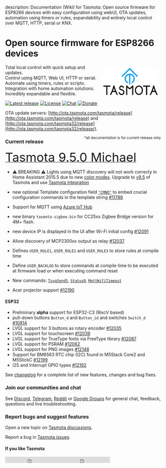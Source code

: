 description: Documentation (Wiki) for Tasmota: Open source firmware for ESP8266 devices with easy configuration using webUI, OTA updates, automation using timers or rules, expandability and entirely local control over MQTT, HTTP, serial or KNX.

# Open source firmware for ESP8266 devices

<img style="margin: 10px 10px; float:right; width:35%" src="_media/frontlogo.svg" alt="Tasmota Logo"></img>
Total local control with quick setup and updates.    
Control using MQTT, Web UI, HTTP or serial.    
Automate using timers, rules or scripts.    
Integration with home automation solutions.    
Incredibly expandable and flexible.     

[![Latest release](https://img.shields.io/github/downloads/arendst/Tasmota/total.svg?style=flat-square&color=green)](http://ota.tasmota.com/tasmota/release)
[![License](https://img.shields.io/github/license/arendst/Tasmota.svg?style=flat-square)](https://github.com/arendst/Tasmota/blob/development/LICENSE.txt)
[![Chat](https://img.shields.io/discord/479389167382691863.svg?style=flat-square&color=blueviolet)](https://discord.gg/Ks2Kzd4)
[![Donate](https://img.shields.io/badge/donate-PayPal-blue.svg?style=flat-square)](https://paypal.me/tasmota)


OTA update servers: [http://ota.tasmota.com/tasmota/release](http://ota.tasmota.com/tasmota/release) and [http://ota.tasmota.com/tasmota32/release](http://ota.tasmota.com/tasmota32/release/).

<small><span style="float:right">\*all documentation is for current release only</small></span>
### Current release 
<a href="http://ota.tasmota.com/tasmota/release-9.5.0/"><span style="font-size:40px;">Tasmota 9.5.0 Michael</span></a><br>

- :warning: BREAKING :warning: Lights using MQTT discovery will not work correcty in Home Assistant 2015.5 due to new [color modes](https://www.home-assistant.io/blog/2021/05/05/release-20215/#color-modes). Upgrade to [v9.5](http://ota.tasmota.com/release/tasmota/) of Tasmota and use [Tasmota integration](https://www.home-assistant.io/integrations/tasmota)

- new optional Template configuration field [`"CMND"`](Templates.md#cmnd) to embed crucial configuration commands in the template string [#11788](https://github.com/arendst/Tasmota/discussions/11788)
- Support for MQTT using [Azure IoT Hub](Azure-IoT-Hub.md)
- new binary `tasmota-zigbee.bin` for CC25xx Zigbee Bridge version for 4M+ flash.
- new device IP is displayed in the UI after Wi-Fi initial config [#12091](https://github.com/arendst/Tasmota/discussions/12091)
- Allow discovery of MCP2300xx output as relay [#12037](https://github.com/arendst/Tasmota/discussions/12037)
- Defines `USER_RULE1`, `USER_RULE2` and `USER_RULE3` to store rules at compile time
- Define `USER_BACKLOG` to store commands at compile time to be executed at firmware load or when executing command reset
- New commands: [`TuyaSend5`](Commansd.md#tuyasend), [`Status0`](Commansd.md#status), [`MqttWifiTimeout`](Commansd.md#mqttwifitimeout)
- Acer projector support [#12190](https://github.com/arendst/Tasmota/discussions/12190)

#### ESP32

- Preliminary **alpha** support for ESP32-C3 (RiscV based)
- pull-down buttons `Button_d` and `Button_id` and switches `Switch_d` [#10814](https://github.com/arendst/Tasmota/discussions/10814)
- LVGL support for 3 buttons as rotary encoder [#12035](https://github.com/arendst/Tasmota/discussions/12035)
- LVGL support for touchscreen [#12039](https://github.com/arendst/Tasmota/discussions/12039)
- LVGL support for TrueType fonts via FreeType library [#12087](https://github.com/arendst/Tasmota/discussions/12087)
- LVGL support for PSRAM [#12062](https://github.com/arendst/Tasmota/discussions/12062)
- LVGL support for PNG images [#12148](https://github.com/arendst/Tasmota/discussions/12148)
- Support for BM8563 RTC chip (I2C) found in M5Stack Core2 and M5StickC [#12199](https://github.com/arendst/Tasmota/discussions/12199)
- I2S and Interrupt GPIO types [#12192](https://github.com/arendst/Tasmota/discussions/12192)

See [changelog](https://github.com/arendst/Tasmota/blob/development/CHANGELOG.md) for a complete list of new features, changes and bug fixes.

### Join our communities and chat
See [Discord](https://discord.gg/Ks2Kzd4), [Telegram](https://t.me/tasmota), [Reddit](https://www.reddit.com/r/tasmota/) or [Google Groups](https://groups.google.com/d/forum/sonoffusers) for general chat, feedback, questions and live troubleshooting.

### Report bugs and suggest features
Open a new topic on [Tasmota discussions](https://github.com/arendst/Tasmota/discussions).

Report a bug in [Tasmota issues](https://github.com/arendst/Tasmota/issues).


#### If you like Tasmota
<iframe src="https://ghbtns.com/github-btn.html?user=arendst&repo=tasmota&type=star&count=true" frameborder="0" scrolling="0" width="170px" height="20px"></iframe><iframe src="https://ghbtns.com/github-btn.html?user=arendst&repo=tasmota&type=fork&count=true" frameborder="0" scrolling="0" width="170px" height="20px"></iframe> 
